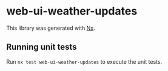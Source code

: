 # web-ui-weather-updates

This library was generated with [Nx](https://nx.dev).

## Running unit tests

Run `nx test web-ui-weather-updates` to execute the unit tests.
